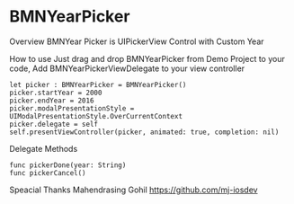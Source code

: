 # BMNYearPicker

Overview
BMNYear Picker is UIPickerView Control with Custom  Year

How to use
Just drag and drop BMNYearPicker from Demo Project to your code, Add BMNYearPickerViewDelegate to your view controller

    let picker : BMNYearPicker = BMNYearPicker()
    picker.startYear = 2000
    picker.endYear = 2016
    picker.modalPresentationStyle = UIModalPresentationStyle.OverCurrentContext
    picker.delegate = self
    self.presentViewController(picker, animated: true, completion: nil)
Delegate Methods

    func pickerDone(year: String) 
    func pickerCancel()
Speacial Thanks Mahendrasing Gohil https://github.com/mj-iosdev
